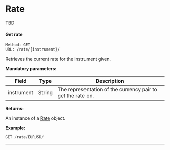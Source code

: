 # Rate

TBD

#### <a id="get_rate"></a> Get rate ####

```http
Method: GET 
URL: /rate/{instrument}/
```
Retrieves the current rate for the instrument given.

**Mandatory parameters:**

| Field | Type | Description |
|-------|------|-------------|
| instrument | String | The representation of the currency pair to get the rate on. |

**Returns:**

An instance of a [Rate](../resources/resources.md#rate_resource) object.

**Example:**
```js
GET /rate/EURUSD/
```

<hr />